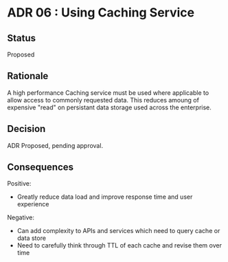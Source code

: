 # ADR 06 : Using Caching Service

## Status  

Proposed

## Rationale 
A high performance Caching service must be used where applicable to allow access to commonly requested data. This reduces amoung of expensive "read" on persistant data storage used across the enterprise.

## Decision
ADR Proposed, pending approval.

## Consequences  
Positive:
+ Greatly reduce data load and improve response time and user experience

Negative:
+ Can add complexity to APIs and services which need to query cache or data store
+ Need to carefully think through TTL of each cache and revise them over time 

